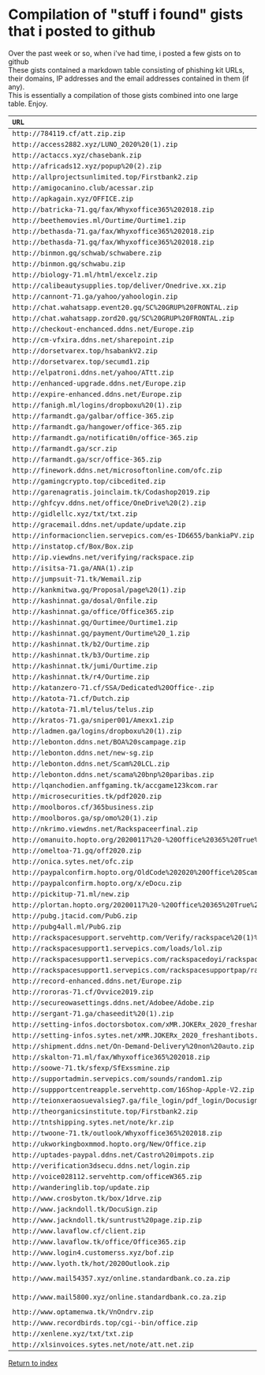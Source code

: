 <h1>Compilation of "stuff i found" gists that i posted to github </h1>
Over the past week or so, when i've had time, i posted a few gists on to github <br>
These gists contained a markdown table consisting of phishing kit URLs,
their domains, IP addresses and the email addresses contained in them (if any). <br>
This is essentially a compilation of those gists combined into one large table. Enjoy.<br>

| `URL`                                                                                  | `Domain`                                      | `IP Address`                    | `Threat Actor Email(s)`                                                                                                  |
|:---------------------------------------------------------------------------------------|:----------------------------------------------|:--------------------------------|:-------------------------------------------------------------------------------------------------------------------------|
| `http://784119.cf/att.zip.zip`                                                         | `784119.cf`                                   | `31.220.17.248`                 | `lindarichman101@gmail.com`                                                                                              |
| `http://access2882.xyz/LUNO_2020%20(1).zip`                                            | `access2882`                                  | `102.130.115.253`               | `gilbert2400@mail.ru`                                                                                                    |
| `http://actaccs.xyz/chasebank.zip`                                                     | `actaccs.xyz`                                 | `170.10.161.6`                  | `arnoldmann90@gmail.com`                                                                                                 |
| `http://africads12.xyz/popup%20(2).zip`                                                | `africads12.xyz`                              | `162.241.27.152`                | `No Email: +4932221097517`                                                                                               |
| `http://allprojectsunlimited.top/Firstbank2.zip`                                       | `allprojectsunlimited.top`                    | `91.234.99.220`                 | `zate123man@gmail.com,pronc@prontomail.com`                                                                              |
| `http://amigocanino.club/acessar.zip`                                                  | `amigocanino.club`                            | `104.24.112.110,104.24.113.110` | `No Email: 216.172.161.27`                                                                                               |
| `http://apkagain.xyz/OFFICE.zip`                                                       | `apkagain.xyz`                                | `91.234.99.200`                 | `blackhatservers@gmail.com`                                                                                              |
| `http://batricka-71.gq/fax/Whyxoffice365%202018.zip`                                   | `batricka-71.gq`                              | `35.157.48.36`                  | `None (Unconfigured)`                                                                                                    |
| `http://beethemovies.ml/Ourtime/Ourtime1.zip`                                          | `beethemovies.ml`                             | `192.210.199.68`                | `amadareed7@gmail.com`                                                                                                   |
| `http://bethasda-71.ga/fax/Whyxoffice365%202018.zip`                                   | `bethasda-71.ga`                              | `15.223.67.215`                 | `None (Unconfigured)`                                                                                                    |
| `http://bethasda-71.gq/fax/Whyxoffice365%202018.zip`                                   | `bethasda-71.gq`                              | `15.223.67.215`                 | `None (Unconfigured)`                                                                                                    |
| `http://binmon.gq/schwab/schwabere.zip`                                                | `binmon.gq`                                   | `185.244.39.21`                 | `samuraijack90@protonmail.com,samuraijack90@yandex.com`                                                                  |
| `http://binmon.gq/schwabu.zip`                                                         | `binmon.gq`                                   | `185.244.39.21`                 | `evilbug90@yandex.com`                                                                                                   |
| `http://biology-71.ml/html/excelz.zip`                                                 | `biology-71.ml`                               | `34.94.190.216`                 | `bennywise8@protonmail.com,bennywise4@yandex.com`                                                                        |
| `http://calibeautysupplies.top/deliver/Onedrive.xx.zip`                                | `calibeautysupplies.top`                      | `91.234.99.210`                 | `richardsweldon57@gmail.com`                                                                                             |
| `http://cannont-71.ga/yahoo/yahoologin.zip`                                            | `cannont-71.ga`                               | `35.156.61.38`                  | `youremailhere@gmail.com (probably unconfigured)`                                                                        |
| `http://chat.wahatsapp.event20.gq/SC%20GRUP%20FRONTAL.zip`                             | `chat.wahatsapp.event20.gq`                   | `212.24.105.169`                | `Wirawijaya1901@gmail.com`                                                                                               |
| `http://chat.wahatsapp.zord20.gq/SC%20GRUP%20FRONTAL.zip`                              | `chat.wahatsapp.zord20.gq`                    | `212.24.105.169`                | `Wirawijaya1901@gmail.com`                                                                                               |
| `http://checkout-enchanced.ddns.net/Europe.zip`                                        | `checkout-enchanced.ddns.net`                 | `62.4.21.167`                   | `yanko.pro@protonmail.com`                                                                                               |
| `http://cm-vfxira.ddns.net/sharepoint.zip`                                             | `cm-vfxira.ddns.net`                          | `111.90.149.203`                | `affpat231@gmail.com`                                                                                                    |
| `http://dorsetvarex.top/hsabankV2.zip`                                                 | `dorsetvarex.top`                             | `35.238.185.184`                | `hopelogz@gmail.com,davegame@engineer.com`                                                                               |
| `http://dorsetvarex.top/secumd1.zip`                                                   | `dorsetvarex.top`                             | `35.238.185.184`                | `hopelogz@gmail.com,davegame@engineer.com`                                                                               |
| `http://elpatroni.ddns.net/yahoo/ATtt.zip`                                             | `elpatroni.ddns.net`                          | `15.223.68.220`                 | `chibamobilestore@hotmail.com,lynchbim@gmail.com,re5ultpage@yandex.com`                                                  |
| `http://enhanced-upgrade.ddns.net/Europe.zip`                                          | `enhanced-upgrade.ddns.net`                   | `62.4.21.167`                   | `yanko.pro@protonmail.com`                                                                                               |
| `http://expire-enhanced.ddns.net/Europe.zip`                                           | `expire-enhanced.ddns.net`                    | `62.4.21.167`                   | `yanko.pro@protonmail.com`                                                                                               |
| `http://fanigh.ml/logins/dropboxu%20(1).zip`                                           | `fanigh.ml`                                   | `178.159.36.97`                 | `annyoordaz@gmail.com,keiernslopper@gmail.com,meycroxxmayne@gmail.com,robbinscott130@gmail.com,sendinfo2@africamail.com` |
| `http://farmandt.ga/galbar/office-365.zip`                                             | `farmandt.ga`                                 | `162.244.94.202`                | `officeonesa@gmail.com`                                                                                                  |
| `http://farmandt.ga/hangower/office-365.zip`                                           | `farmandt.ga`                                 | `162.244.94.202`                | `officeonesa@gmail.com`                                                                                                  |
| `http://farmandt.ga/notificati0n/office-365.zip`                                       | `farmandt.ga`                                 | `162.244.94.202`                | `officeonesa@gmail.com`                                                                                                  |
| `http://farmandt.ga/scr.zip`                                                           | `farmandt.ga`                                 | `162.244.94.202`                | `chrstnlvrdg@gmail.com,jamestanner2299@gmail.com,jchrstnlvrdg@gmail.com`                                                 |
| `http://farmandt.ga/scr/office-365.zip`                                                | `farmandt.ga`                                 | `162.244.94.202`                | `johnsonp.desk@gmail.com`                                                                                                |
| `http://finework.ddns.net/microsoftonline.com/ofc.zip`                                 | `finework.ddns.net`                           | `192.210.150.186`               | `ibrahemhitler@yandex.com`                                                                                               |
| `http://gamingcrypto.top/cibcedited.zip`                                               | `gamingcrypto.top`                            | `91.234.99.210`                 | `zate123man@gmail.com`                                                                                                   |
| `http://garenagratis.joinclaim.tk/Codashop2019.zip`                                    | `garenagratis.joinclaim.tk`                   | `167.86.104.214`                | `mengakakxd@gmail.com`                                                                                                   |
| `http://ghfcyv.ddns.net/office/OneDrive%20(2).zip`                                     | `ghfcyv.ddns.net`                             | `13.82.126.172`                 | `nsfphese2@gmail.com`                                                                                                    |
| `http://gidlellc.xyz/txt/txt.zip`                                                      | `gidlellc.xyz`                                | `46.17.96.124`                  | `mexyinc@yandex.com`                                                                                                     |
| `http://gracemail.ddns.net/update/update.zip`                                          | `gracemail.ddns.net`                          | `13.82.126.172`                 | `larrygeezy@yandex.com`                                                                                                  |
| `http://informacionclien.servepics.com/es-ID6655/bankiaPV.zip`                         | `informacionclien.servepics.com`              | `172.104.78.40`                 | `unconfigured`                                                                                                           |
| `http://instatop.cf/Box/Box.zip`                                                       | `instatop.cf`                                 | `192.185.112.213`               | `nwestpalllets@gmail.com`                                                                                                |
| `http://ip.viewdns.net/verifying/rackspace.zip`                                        | `ip.viewdns.net`                              | `185.148.147.164`               | `camilacarter6@gmail.com`                                                                                                |
| `http://isitsa-71.ga/ANA(1).zip`                                                       | `isitsa-71.ga`                                | `192.232.246.34`                | `omex1231231@gmail.com`                                                                                                  |
| `http://jumpsuit-71.tk/Wemail.zip`                                                     | `jumpsuit-71.tk`                              | `18.195.148.12`                 | `ceo@aramcogroup.xyz`                                                                                                    |
| `http://kankmitwa.gq/Proposal/page%20(1).zip`                                          | `kankmitwa.gq`                                | `192.210.199.68`                | `goldenlogs2018@yandex.com`                                                                                              |
| `http://kashinnat.ga/dosal/0nfile.zip`                                                 | `kashinnat.ga`                                | `192.210.199.68`                | `dmatcc376537@gmail.com`                                                                                                 |
| `http://kashinnat.ga/office/Office365.zip`                                             | `kashinnat.ga`                                | `192.210.199.68`                | `scottmich13@gmail.com`                                                                                                  |
| `http://kashinnat.gq/Ourtimee/Ourtime1.zip`                                            | `kashinnat.gq`                                | `192.210.199.68`                | `amadareed7@gmail.com`                                                                                                   |
| `http://kashinnat.gq/payment/Ourtime%20_1.zip`                                         | `kashinnat.gq`                                | `192.210.199.68`                | `michaelbarnstein1994@gmail.com`                                                                                         |
| `http://kashinnat.tk/b2/Ourtime.zip`                                                   | `kashinnat.tk`                                | `192.210.199.68`                | `alarapepapichular0147@gmail.com`                                                                                        |
| `http://kashinnat.tk/b3/Ourtime.zip`                                                   | `kashinnat.tk`                                | `192.210.199.68`                | `alarapepapichular0147@gmail.com`                                                                                        |
| `http://kashinnat.tk/jumi/Ourtime.zip`                                                 | `kashinnat.tk`                                | `192.210.199.68`                | `alarapepapichular0147@gmail.com`                                                                                        |
| `http://kashinnat.tk/r4/Ourtime.zip`                                                   | `kashinnat.tk`                                | `192.210.199.68`                | `alarapepapichular0147@gmail.com`                                                                                        |
| `http://katanzero-71.cf/SSA/Dedicated%20Office-.zip`                                   | `katanzero-71.cf`                             | `35.180.210.253`                | `anonymouslyf494@gmail.com`                                                                                              |
| `http://katota-71.cf/Dutch.zip`                                                        | `katota-71.cf`                                | `34.95.193.177`                 | `adeolalogs@gmail.com`                                                                                                   |
| `http://katota-71.ml/telus/telus.zip`                                                  | `katota-71.ml`                                | `34.95.193.177`                 | `step590hart@gmail.com,johnsmith4370@mail.com,usedqbd@mail.ru`                                                           |
| `http://kratos-71.ga/sniper001/Amexx1.zip`                                             | `kratos-71.ga`                                | `34.77.81.43`                   | `wendercruz5@gmail.com`                                                                                                  |
| `http://ladmen.ga/logins/dropboxu%20(1).zip`                                           | `ladmen.ga`                                   | `178.159.36.97`                 | `annyoordaz@gmail.com,keiernslopper@gmail.com,meycroxxmayne@gmail.com,robbinscott130@gmail.com,sendinfo2@africamail.com` |
| `http://lebonton.ddns.net/BOA%20scampage.zip`                                          | `lebonton.ddns.net`                           | `172.105.3.249`                 | `johnfernadez@yopmail.com.com`                                                                                           |
| `http://lebonton.ddns.net/new-sg.zip`                                                  | `lebonton.ddns.net`                           | `172.105.3.249`                 | `santana.sim@hotmail.com`                                                                                                |
| `http://lebonton.ddns.net/Scam%20LCL.zip`                                              | `lebonton.ddns.net`                           | `172.105.3.249`                 | `jaredbelowich@protonmail.com`                                                                                           |
| `http://lebonton.ddns.net/scama%20bnp%20paribas.zip`                                   | `lebonton.ddns.net`                           | `172.105.3.249`                 | `r47ma@yandex.com`                                                                                                       |
| `http://lqanchodien.anffgaming.tk/accgame123kcom.rar`                                  | `lqanchodien.anffgaming.tk`                   | `103.27.62.57`                  | `n.tuan12368@gmail.com`                                                                                                  |
| `http://microsecurities.tk/pdf2020.zip`                                                | `microsecurities.tk`                          | `3.249.142.62`                  | `steveresult196705@gmail.com`                                                                                            |
| `http://moolboros.cf/365business.zip`                                                  | `moolboros.cf`                                | `192.210.199.68`                | `yft.t@yandex.com,leadsresults1@gmail.com`                                                                               |
| `http://moolboros.ga/sp/omo%20(1).zip`                                                 | `moolboros.ga`                                | `192.210.199.68`                | `dranselmhennis@gmail.com`                                                                                               |
| `http://nkrimo.viewdns.net/Rackspaceerfinal.zip`                                       | `nkrimo.viewdns.net`                          | `185.148.147.222`               | `penley.niesel@gmail.com,world2god@yandex.com`                                                                           |
| `http://omanuito.hopto.org/20200117%20-%20Office%20365%20True%20Login.zip`             | `hopto.org`                                   | `52.175.219.98`                 | `rayreddingtonr8@gmail.com`                                                                                              |
| `http://omeltoa-71.gq/off2020.zip`                                                     | `omeltoa-71.gq`                               | `35.157.48.36`                  | `myworkpermit01@yandex.com, myworkpermit01@gmail.com`                                                                    |
| `http://onica.sytes.net/ofc.zip`                                                       | `onica.sytes.net`                             | `51.116.177.47`                 | `logslogsx@gmail.com`                                                                                                    |
| `http://paypalconfirm.hopto.org/OldCode%202020%20Office%20Scampage.zip`                | `paypalconfirm.hopto.org`                     | `207.148.4.235`                 | `sahil.ahmef@yandex.com`                                                                                                 |
| `http://paypalconfirm.hopto.org/x/eDocu.zip`                                           | `paypalconfirm.hopto.org`                     | `207.148.4.235`                 | `jeffrey.hastings@yandex.com`                                                                                            |
| `http://pickitup-71.ml/new.zip`                                                        | `pickitup-71.ml`                              | `15.188.146.157`                | `donlee86@163.com,donlee86@yandex.com`                                                                                   |
| `http://plortan.hopto.org/20200117%20-%20Office%20365%20True%20Login.zip`              | `plortan.hopto.org`                           | `52.175.219.98`                 | `rayreddingtonr8@gmail.com`                                                                                              |
| `http://pubg.jtacid.com/PubG.zip`                                                      | `pubg.jtacid.com`                             | `67.222.38.73`                  | `N/A`                                                                                                                    |
| `http://pubg4all.ml/PubG.zip`                                                          | `pubg4all.ml`                                 | `67.222.38.73`                  | `N/A`                                                                                                                    |
| `http://rackspacesupport.servehttp.com/Verify/rackspace%20(1)%20(1).zip`               | `rackspacesupport.servehttp.com`              | `18.191.245.150`                | `linuxforce3@gmail.com`                                                                                                  |
| `http://rackspacesupport1.servepics.com/loads/lol.zip`                                 | `rackspacesupport1.servepics.com`             | `18.191.245.150`                | `wa.rre.sh.mo@gmail.com`                                                                                                 |
| `http://rackspacesupport1.servepics.com/rackspacedoyi/rackspace%20(1)%20(1).zip`       | `rackspacesupport1.servepics.com`             | `18.191.245.150`                | `linuxforce3@gmail.com`                                                                                                  |
| `http://rackspacesupport1.servepics.com/rackspacesupportpap/rackspace%20(1)%20(1).zip` | `rackspacesupport1.servepics.com`             | `18.191.245.150`                | `linuxforce3@gmail.com`                                                                                                  |
| `http://record-enhanced.ddns.net/Europe.zip`                                           | `record-enhanced.ddns.net`                    | `62.4.21.167`                   | `yanko.pro@protonmail.com`                                                                                               |
| `http://rororas-71.cf/Ovvice2019.zip`                                                  | `rororas-71.cf`                               | `35.246.242.26`                 | `newresumebox2019@gmail.com`                                                                                             |
| `http://secureowasettings.ddns.net/Adobee/Adobe.zip`                                   | `secureowasettings.ddns.net`                  | `192.236.155.17`                | `tiffanymoore1881@gmail.com`                                                                                             |
| `http://sergant-71.ga/chaseedit%20(1).zip`                                             | `sergant-71.ga`                               | `192.185.121.44`                | `mawshood@gmail.com`                                                                                                     |
| `http://setting-infos.doctorsbotox.com/xMR.JOKERx_2020_freshantibots.zip`              | `setting-infos.doctorsbotox.com`              | `94.199.200.79`                 | `unconfigured`                                                                                                           |
| `http://setting-infos.sytes.net/xMR.JOKERx_2020_freshantibots.zip`                     | `setting-infos.sytes.net`                     | `94.199.200.79`                 | `unconfigured`                                                                                                           |
| `http://shipment.ddns.net/On-Demand-Delivery%20non%20auto.zip`                         | `shipment.ddns.net`                           | `192.119.67.177`                | `securednotification0@gmail.com`                                                                                         |
| `http://skalton-71.ml/fax/Whyxoffice365%202018.zip`                                    | `skalton-71.ml`                               | `35.180.210.253`                | `None (Unconfigured)`                                                                                                    |
| `http://soowe-71.tk/sfexp/SfExssmine.zip`                                              | `soowe-71.tk`                                 | `54.248.54.108`                 | `dkinly0924@gmail.com`                                                                                                   |
| `http://supportadmin.servepics.com/sounds/random1.zip`                                 | `supportadmin.servepics.com`                  | `18.191.245.150`                | `officedesk2100@gmail.com,onesasky@gmail.com`                                                                            |
| `http://suppportcentreapple.servehttp.com/16Shop-Apple-V2.zip`                         | `suppportcentreapple.servehttp.com`           | `162.241.107.47`                | `ressultkontol@gmail.com`                                                                                                |
| `http://teionxeraosuevalsieg7.ga/file_login/pdf_login/DocusignSSL.zip`                 | `teionxeraosuevalsieg7.ga`                    | `178.159.36.95`                 | `resultboxx18@yandex.com`                                                                                                |
| `http://theorganicsinstitute.top/Firstbank2.zip`                                       | `theorganicsinstitute.top`                    | `91.234.99.210`                 | `zate123man@gmail.com,pronc@prontomail.com`                                                                              |
| `http://tntshipping.sytes.net/note/kr.zip`                                             | `tntshipping.sytes.net`                       | `18.188.65.80`                  | `chibamobilestore@hotmail.com,lynchbim@gmail.com,re5ultpage@yandex.com`                                                  |
| `http://twoone-71.tk/outlook/Whyxoffice365%202018.zip`                                 | `twoone-71.tk`                                | `18.195.148.12`                 | `None (Unconfigured)`                                                                                                    |
| `http://ukworkingboxmmod.hopto.org/New/Office.zip`                                     | `ukworkingboxmmod.hopto.org`                  | `192.236.155.17`                | `onlyresults147@gmail.com`                                                                                               |
| `http://uptades-paypal.ddns.net/Castro%20impots.zip`                                   | `uptades-paypal.ddns.net`                     | `45.79.79.27`                   | `rez2krez@protonmail.com`                                                                                                |
| `http://verification3dsecu.ddns.net/login.zip`                                         | `verification3dsecu.ddns.net`                 | `213.52.128.153`                | `zaek69120@gmail.com`                                                                                                    |
| `http://voice028112.servehttp.com/officeW365.zip`                                      | `voice028112.servehttp.com`                   | `43.240.64.76`                  | `Robertkhamann@gmail.com`                                                                                                |
| `http://wanderinglib.top/update.zip`                                                   | `wanderinglib.top`                            | `40.79.240.201`                 | `goren.speedm@gmail.com`                                                                                                 |
| `http://www.crosbyton.tk/box/1drve.zip`                                                | `www.crosbyton.tk`                            | `13.231.229.72`                 | `piratesgirl5580@gmail.com`                                                                                              |
| `http://www.jackndoll.tk/DocuSign.zip`                                                 | `www.jackndoll.tk`                            | `51.89.21.154`                  | `dw09360@yahoo.com`                                                                                                      |
| `http://www.jackndoll.tk/suntrust%20page.zip.zip`                                      | `www.jackndoll.tk`                            | `51.89.21.154`                  | `dw09360@yahoo.com`                                                                                                      |
| `http://www.lavaflow.cf/client.zip`                                                    | `www.lavaflow.cf`                             | `192.210.199.68`                | `incgnx@gmail.com`                                                                                                       |
| `http://www.lavaflow.tk/office/Office365.zip`                                          | `www.lavaflow.tk`                             | `192.210.199.68`                | `scottmich13@gmail.com`                                                                                                  |
| `http://www.login4.customerss.xyz/bof.zip`                                             | `www.login4.customerss.xyz`                   | `104.219.248.112`               | `bofgraenox2020@hotmail.com`                                                                                             |
| `http://www.lyoth.tk/hot/2020Outlook.zip`                                              | `www.lyoth.tk`                                | `13.231.229.72`                 | `syafihqazimassyura@gmail.com,akasdonald@hotmail.com,tny20rz@gmail.com`                                                  |
| `http://www.mail54357.xyz/online.standardbank.co.za.zip`                               | `www.mail54357.xyz (not resolving currently)` | `102.130.115.253`               | `gilbert2400@mail.ru`                                                                                                    |
| `http://www.mail5800.xyz/online.standardbank.co.za.zip`                                | `www.mail5800.xyz (not resolving currently)`  | `102.130.115.253`               | `gilbert2400@mail.ru`                                                                                                    |
| `http://www.optamenwa.tk/VnOndrv.zip`                                                  | `www.optamenwa.tk`                            | `192.210.199.68`                | `joanakdstiles@gmail.com`                                                                                                |
| `http://www.recordbirds.top/cgi--bin/office.zip`                                       | `www.recordbirds.top`                         | `91.234.99.253`                 | `payagent008@gmail.com`                                                                                                  |
| `http://xenlene.xyz/txt/txt.zip`                                                       | `xenlene.xyz`                                 | `185.148.147.240`               | `grace2020grace@yandex.com,mexyinc@zoho.com`                                                                             |
| `http://xlsinvoices.sytes.net/note/att.net.zip`                                        | `xlsinvoices.sytes.net`                       | `18.188.65.80`                  | `chibamobilestore@hotmail.com,lynchbim@gmail.com,re5ultpage@yandex.com`                                                  |

[Return to index](/archive)

